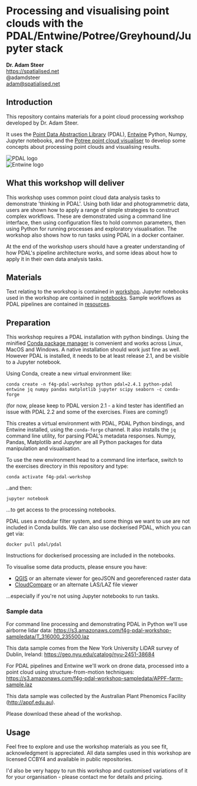 # Processing and visualising point clouds with the PDAL/Entwine/Potree/Greyhound/Jupyter stack

**Dr. Adam Steer**  
https://spatialised.net  
@adamdsteer  
adam@spatialised.net

## Introduction

This repository contains materials for a point cloud processing workshop developed by Dr. Adam Steer.

It uses the [Point Data Abstraction Library](http://pdal.io) (PDAL), [Entwine](http://entwine.io) Python, Numpy, Jupyter notebooks, and the [Potree point cloud visualiser](http://potree.org) to develop some concepts about processing point clouds and visualising results.

![PDAL logo](https://pdal.io/_images/pdal_logo.png)  
![Entwine logo](https://github.com/connormanning/entwine/blob/master/doc/logo/color/entwine_logo_2-color-small.png)

## What this workshop will deliver

This workshop uses common point cloud data analysis tasks to demonstrate 'thinking in PDAL'. Using both lidar and photogrammetric data, users are shown how to apply a range of simple strategies to construct complex workflows. These are demonstrated using a command line interface, then using configuration files to hold common parameters, then using Python for running processes and exploratory visualisation. The workshop also shows how to run tasks using PDAL in a docker container.

At the end of the workshop users should have a greater understanding of how PDAL's pipeline architecture works, and some ideas about how to apply it in their own data analysis tasks.

## Materials

Text relating to the workshop is contained in [workshop](./workshop). Jupyter notebooks used in the workshop are contained in [notebooks](./notebooks). Sample workflows as PDAL pipelines are contained in [resources](./resources).

## Preparation

This workshop requires a PDAL installation with python bindings. Using the minified [Conda package manager](https://docs.conda.io/en/latest/miniconda.html) is convenient and works across Linux, MacOS and Windows. A native installation should work just fine as well. However PDAL is installed, it needs to be at least release 2.1, and be visible to a Jupyter notebook.

Using Conda, create a new virtual environment like:

`conda create -n f4g-pdal-workshop python pdal=2.4.1 python-pdal entwine jq numpy pandas matplotlib jupyter scipy seaborn -c conda-forge`

(for now, please keep to PDAL version 2.1 - a kind tester has identified an issue with PDAL 2.2 and some of the exercises. Fixes are coming!)

This creates a virtual environment with PDAL, PDAL Python bindings, and Entwine installed, using the `conda-forge` channel. It also installs the `jq` command line utility, for parsing PDAL's metadata responses. Numpy, Pandas, Matplotlib and Jupyter are all Python packages for data manipulation and visualisation.

To use the new environment head to a command line interface, switch to the exercises directory in this repository and type:

`conda activate f4g-pdal-workshop`

..and then:

`jupyter notebook`

...to get access to the processing notebooks.

PDAL uses a modular filter system, and some things we want to use are not included in Conda builds. We can also use dockerised PDAL, which you can get via:

`docker pull pdal/pdal`

Instructions for dockerised processing are included in the notebooks.

To visualise some data products, please ensure you have:
- [QGIS](http://qgis.org) or an alternate viewer for geoJSON and georeferenced raster data
- [CloudCompare](https://www.danielgm.net/cc/) or an alternate LAS/LAZ file viewer

...especially if you're not using Jupyter notebooks to run tasks.

### Sample data

For command line processing and demonstrating PDAL in Python we'll use airborne lidar data:
https://s3.amazonaws.com/f4g-pdal-workshop-sampledata/T_316000_235500.laz

This data sample comes from the New York University LiDAR survey of Dublin, Ireland: https://geo.nyu.edu/catalog/nyu-2451-38684

For PDAL pipelines and Entwine we'll work on drone data, processed into a point cloud using structure-from-motion techniques:
https://s3.amazonaws.com/f4g-pdal-workshop-sampledata/APPF-farm-sample.laz

This data sample was collected by the Australian Plant Phenomics Facility (http://appf.edu.au).

Please download these ahead of the workshop.

## Usage

Feel free to explore and use the workshop materials as you see fit, acknowledgment is appreciated. All data samples used in this workshop are licensed CCBY4 and available in public repositories.

I'd also be very happy to run this workshop and customised variations of it for your organisation - please contact me for details and pricing.
